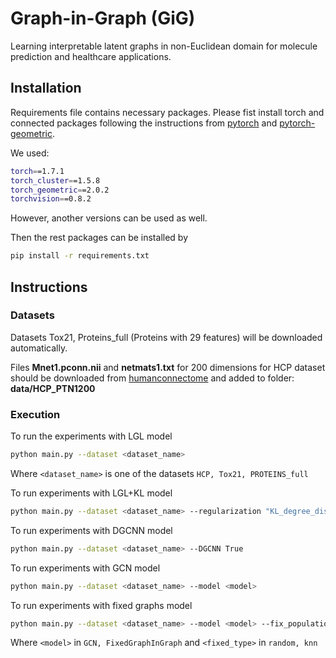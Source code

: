 # Graph-in-Graph (GiG)
Learning interpretable latent graphs in non-Euclidean domain for molecule prediction and healthcare applications.

## Installation

Requirements file contains necessary packages. Please fist install torch and connected packages following the instructions from [pytorch](https://pytorch.org/get-started/locally/) and [pytorch-geometric](https://pytorch-geometric.readthedocs.io/en/latest/notes/installation.html). 

We used:

```bash
torch==1.7.1
torch_cluster==1.5.8
torch_geometric==2.0.2
torchvision==0.8.2
```
However, another versions can be used as well. 

Then the rest packages can be installed by 
```bash
pip install -r requirements.txt
```

## Instructions
### Datasets
Datasets Tox21, Proteins_full (Proteins with 29 features) will be downloaded automatically. 

Files **Mnet1.pconn.nii** and **netmats1.txt**  for 200 dimensions for HCP dataset should be downloaded from [humanconnectome](https://db.humanconnectome.org/app/template/Login.vm) and added to folder: **data/HCP_PTN1200**

### Execution 
To run the experiments with LGL model
```bash
python main.py --dataset <dataset_name> 
```
Where ```<dataset_name>``` is one of the datasets ```HCP, Tox21, PROTEINS_full```

To run experiments with LGL+KL model
```bash
python main.py --dataset <dataset_name> --regularization "KL_degree_dist"
```
To run experiments with DGCNN model

```bash
python main.py --dataset <dataset_name> --DGCNN True
```
To run experiments with GCN  model 
```bash
python main.py --dataset <dataset_name> --model <model>
```
To run experiments with fixed graphs model
```bash
python main.py --dataset <dataset_name> --model <model> --fix_population_graph <fixed_type>
```
Where ```<model>``` in ``` GCN, FixedGraphInGraph ``` and ```<fixed_type>``` in ```random, knn``` 